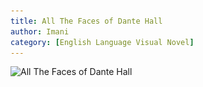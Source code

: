 ```yaml
---
title: All The Faces of Dante Hall
author: Imani
category: [English Language Visual Novel]
---
```


![All The Faces of Dante Hall](docs\_img\AllTheFacesOfDanteHall_Logo.png)
